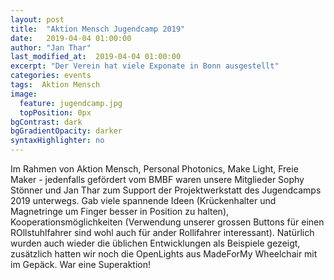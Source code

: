 ```yaml
---
layout: post
title:  "Aktion Mensch Jugendcamp 2019"
date:   2019-04-04 01:00:00
author: "Jan Thar"
last_modified_at:  2019-04-04 01:00:00
excerpt: "Der Verein hat viele Exponate in Bonn ausgestellt"
categories: events
tags:  Aktion Mensch
image:
  feature: jugendcamp.jpg
  topPosition: 0px
bgContrast: dark
bgGradientOpacity: darker
syntaxHighlighter: no
---
```

Im Rahmen von Aktion Mensch, Personal Photonics, Make Light, Freie Maker - jedenfalls gefördert vom BMBF waren unsere Mitglieder Sophy Stönner und Jan Thar zum Support der Projektwerkstatt des Jugendcamps 2019 unterwegs. Gab viele spannende Ideen (Krückenhalter und Magnetringe um Finger besser in Position zu halten), Kooperationsmöglichkeiten (Verwendung unserer grossen Buttons für einen ROllstuhlfahrer sind wohl auch für ander Rollifahrer interessant). Natürlich wurden auch wieder die üblichen Entwicklungen als Beispiele gezeigt, zusätzlich hatten wir noch die OpenLights aus MadeForMy Wheelchair mit im Gepäck. War eine Superaktion! 

